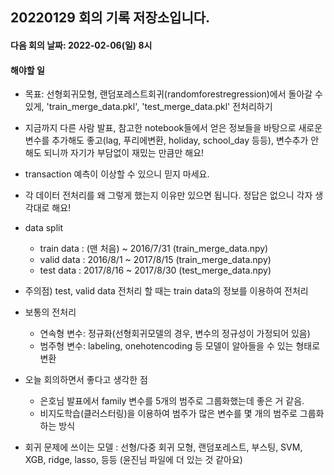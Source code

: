 ## 20220129 회의 기록 저장소입니다.


#### 다음 회의 날짜: 2022-02-06(일) 8시

#### 해야할 일
- 목표: 선형회귀모형, 랜덤포레스트회귀(randomforestregression)에서 돌아갈 수 있게, 'train_merge_data.pkl', 'test_merge_data.pkl' 전처리하기
- 지금까지 다른 사람 발표, 참고한 notebook들에서 얻은 정보들을 바탕으로 새로운 변수를 추가해도 좋고(lag, 푸리에변환, holiday, school_day 등등), 변수추가 안해도 되니까 자기가 부담없이 재밌는 만큼만 해요!
- transaction 예측이 이상할 수 있으니 믿지 마세요.
- 각 데이터 전처리를 왜 그렇게 했는지 이유만 있으면 됩니다. 정답은 없으니 각자 생각대로 해요!
- data split
  - train data : (맨 처음) ~ 2016/7/31 (train_merge_data.npy)
  - valid data : 2016/8/1 ~ 2017/8/15 (train_merge_data.npy)
  - test data : 2017/8/16 ~ 2017/8/30 (test_merge_data.npy)
- 주의점) test, valid data 전처리 할 때는 train data의 정보를 이용하여 전처리

- 보통의 전처리
  - 연속형 변수: 정규화(선형회귀모델의 경우, 변수의 정규성이 가정되어 있음)
  - 범주형 변수: labeling, onehotencoding 등 모델이 알아들을 수 있는 형태로 변환

- 오늘 회의하면서 좋다고 생각한 점
  - 은호님 발표에서 family 변수를 5개의 범주로 그룹화했는데 좋은 거 같음.
  - 비지도학습(클러스터링)을 이용하여 범주가 많은 변수를 몇 개의 범주로 그룹화하는 방식

- 회귀 문제에 쓰이는 모델 : 선형/다중 회귀 모형, 랜덤포레스트, 부스팅, SVM, XGB, ridge, lasso, 등등 (윤진님 파일에 더 있는 것 같아요) 
